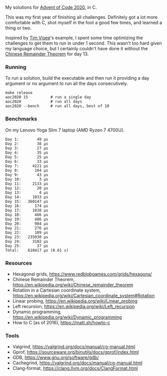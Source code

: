My solutions for [Advent of Code 2020](https://adventofcode.com/2020), in C.

This was my first year of finishing all challenges. Definitely got a lot more comfortable with C, shot myself in the foot a good few times, and learned a thing or two.

Inspired by [Tim Visee](https://timvisee.com/blog/solving-aoc-2020-in-under-a-second/)'s example, I spent some time optimizing the challenges to get them to run in under 1 second. This wasn't too hard given my language choice, but I certainly couldn't have done it without the [Chinese Remainder Theorem](https://en.wikipedia.org/wiki/Chinese_remainder_theorem) for day 13.

### Running

To run a solution, build the executable and then run it providing a day argument or no argument to run all the days consecutively.

```
make release        
aoc2020 15          # run a single day
aoc2020             # run all days
aoc2020 --bench     # run all days, best of 10
```

### Benchmarks

On my Lenovo Yoga Slim 7 laptop (AMD Ryzen 7 4700U). 

```
Day 1:	      49 μs
Day 2:	      38 μs
Day 3:	      27 μs
Day 4:	      35 μs
Day 5:	      25 μs
Day 6:	      33 μs
Day 7:	    4221 μs
Day 8:	     104 μs
Day 9:	      43 μs
Day 10:	       3 μs
Day 11:	    2133 μs
Day 12:	      20 μs
Day 13:	       4 μs
Day 14:	    1033 μs
Day 15:	  360147 μs
Day 16:	     174 μs
Day 17:	    1838 μs
Day 18:	     466 μs
Day 19:	     486 μs
Day 20:	     984 μs
Day 21:	     276 μs
Day 22:	     109 μs
Day 23:	  235030 μs
Day 24:	    3102 μs
Day 25:	      37 μs
Total:	  610417 μs (0.61 s)
```


### Resources

- Hexagonal grids, https://www.redblobgames.com/grids/hexagons/
- Chinese Remainder Theorem, https://en.wikipedia.org/wiki/Chinese_remainder_theorem
- Rotation in a Cartesian coordinate system, https://en.wikipedia.org/wiki/Cartesian_coordinate_system#Rotation
- Linear probing, https://en.wikipedia.org/wiki/Linear_probing
- Left recursion, https://en.wikipedia.org/wiki/Left_recursion
- Dynamic programming, https://en.wikipedia.org/wiki/Dynamic_programming
- How to C (as of 2016), https://matt.sh/howto-c

### Tools

- Valgrind, https://valgrind.org/docs/manual/cg-manual.html
- Gprof, https://sourceware.org/binutils/docs/gprof/index.html
- GDB, https://www.gnu.org/software/gdb/
- Cachegrind, https://valgrind.org/docs/manual/cg-manual.html
- Clang-format, https://clang.llvm.org/docs/ClangFormat.html